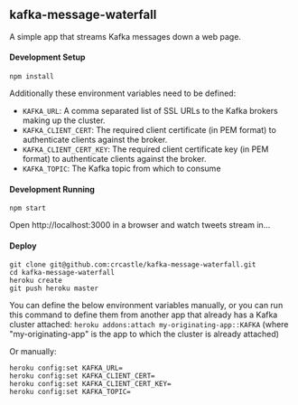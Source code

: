 ## kafka-message-waterfall

A simple app that streams Kafka messages down a web page.

#### Development Setup
```shell
npm install
```
Additionally these environment variables need to be defined:

- `KAFKA_URL`: A comma separated list of SSL URLs to the Kafka brokers making up the cluster.
- `KAFKA_CLIENT_CERT`: The required client certificate (in PEM format) to authenticate clients against the broker.
- `KAFKA_CLIENT_CERT_KEY`: The required client certificate key (in PEM format) to authenticate clients against the broker.
- `KAFKA_TOPIC`: The Kafka topic from which to consume

#### Development Running
```shell
npm start
```
Open http://localhost:3000 in a browser and watch tweets stream in...

#### Deploy
```shell
git clone git@github.com:crcastle/kafka-message-waterfall.git
cd kafka-message-waterfall
heroku create
git push heroku master
```
You can define the below environment variables manually, or you can run this command to define them from another app that already has a Kafka cluster attached: `heroku addons:attach my-originating-app::KAFKA` (where "my-originating-app" is the app to which the cluster is already attached)

Or manually:
```
heroku config:set KAFKA_URL=
heroku config:set KAFKA_CLIENT_CERT=
heroku config:set KAFKA_CLIENT_CERT_KEY=
heroku config:set KAFKA_TOPIC=
```
